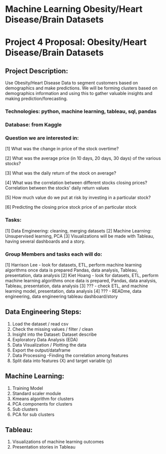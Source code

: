 # Machine Learning Obesity/Heart Disease/Brain Datasets

# Project 4 Proposal: Obesity/Heart Disease/Brain Datasets

## Project Description: 

Use Obesity/Heart Disease Data to segment customers based on demographics and make  predictions. We will be forming clusters based on demographics information and using this to gather valuable insights and making prediction/forecasting. 

### Technologies: python, machine learning, tableau, sql, pandas

### Database: from Kaggle 

### Question we are interested in: 

[1] What was the change in price of the stock overtime?

[2] What was the average price (in 10 days, 20 days, 30 days) of the various stocks?

[3] What was the daily return of the stock on average?

[4] What was the correlation between different stocks closing prices? Correlation between the stocks' daily return values

[5] How much value do we put at risk by investing in a particular stock?

[6] Predicting the closing price stock price of an particular stock

### Tasks: 

[1] Data Emgineering: cleaning, merging datasets 
[2] Machine Learning: Unsupervised learning, PCA 
[3] Visualizations will be made with Tableau, having several dashboards and a story.

### Group Members and tasks each will do: 

[1] Harrison Lee - look for datasets, ETL, perform machine learning algorithms once data is prepared  Pandas, data analysis, Tableau, presentation, data analysis
[2] Kiet Hoang  - look for datasets, ETL, perform machine learning algorithms once data is prepared, Pandas, data analysis, Tableau, presentation, data analysis
[3] ??? -  check ETL, and machine learning model, presentation, data analysis
[4] ??? -  READme, data engineering, data engineering tableau dashboard/story


## Data Engineering Steps: 

1. Load the dataset / read csv
2. Check the missing values / filter / clean
3. Insight into the Dataset: Dataset describe
4. Exploratory Data Analysis (EDA)
5. Data Visualization / Plotting the data
6. Export the output/dataframe 
7. Data Processing -Finding the correlation among features
8. Split data into features (X) and target variable (y)


## Machine Learning: 

1. Training Model
2. Standard scaler module
3. Kmeans algorithm for clusters
4. PCA components for clusters
5. Sub clusters
6. PCA for sub clusters


## Tableau:
1. Visualizations of machine learning outcomes
2. Presentation stories in Tableau